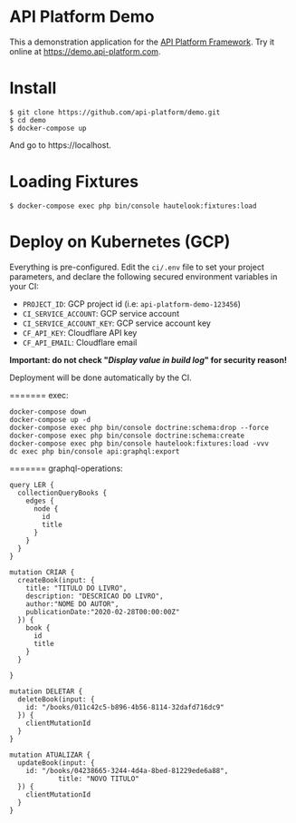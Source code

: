 API Platform Demo
=================

This a demonstration application for the [API Platform Framework](https://api-platform.com).
Try it online at <https://demo.api-platform.com>.

Install
=======

    $ git clone https://github.com/api-platform/demo.git
    $ cd demo
    $ docker-compose up

And go to https://localhost.

Loading Fixtures
================

    $ docker-compose exec php bin/console hautelook:fixtures:load

Deploy on Kubernetes (GCP)
==========================

Everything is pre-configured. Edit the `ci/.env` file to set your project parameters, and declare the following secured
environment variables in your CI:

 * `PROJECT_ID`: GCP project id (i.e: `api-platform-demo-123456`)
 * `CI_SERVICE_ACCOUNT`: GCP service account
 * `CI_SERVICE_ACCOUNT_KEY`: GCP service account key
 * `CF_API_KEY`: Cloudflare API key
 * `CF_API_EMAIL`: Cloudflare email

**Important: do not check "_Display value in build log_" for security reason!**

Deployment will be done automatically by the CI.

=======
exec:
```
docker-compose down
docker-compose up -d
docker-compose exec php bin/console doctrine:schema:drop --force
docker-compose exec php bin/console doctrine:schema:create
docker-compose exec php bin/console hautelook:fixtures:load -vvv
dc exec php bin/console api:graphql:export
```

=======
graphql-operations:
```
query LER {
  collectionQueryBooks {
    edges {
      node {
        id
        title
      }
    }
  }
}

mutation CRIAR {
  createBook(input: {
    title: "TITULO DO LIVRO",
    description: "DESCRICAO DO LIVRO",
    author:"NOME DO AUTOR",
    publicationDate:"2020-02-28T00:00:00Z"
  }) {
    book {
      id
      title
    }
  }

}

mutation DELETAR {
  deleteBook(input: {
    id: "/books/011c42c5-b896-4b56-8114-32dafd716dc9"
  }) {
    clientMutationId
  }
}

mutation ATUALIZAR {
  updateBook(input: {
    id: "/books/04238665-3244-4d4a-8bed-81229ede6a88",
			title: "NOVO TITULO"
  }) {
    clientMutationId
  }
}
```
